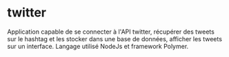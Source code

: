 # twitter
Application capable de se connecter à l'API twitter, récupérer des tweets sur le hashtag et les stocker dans une base de données, afficher les tweets sur un interface.
Langage utilisé NodeJs et framework Polymer.
